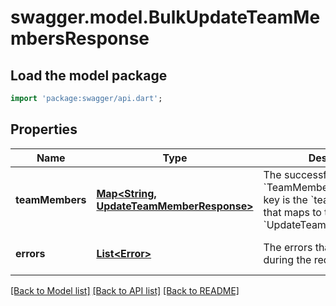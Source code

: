 # swagger.model.BulkUpdateTeamMembersResponse

## Load the model package
```dart
import 'package:swagger/api.dart';
```

## Properties
Name | Type | Description | Notes
------------ | ------------- | ------------- | -------------
**teamMembers** | [**Map&lt;String, UpdateTeamMemberResponse&gt;**](UpdateTeamMemberResponse.md) | The successfully updated &#x60;TeamMember&#x60; objects. Each key is the &#x60;team_member_id&#x60; that maps to the &#x60;UpdateTeamMemberRequest&#x60;. | [optional] [default to {}]
**errors** | [**List&lt;Error&gt;**](Error.md) | The errors that occurred during the request. | [optional] [default to []]

[[Back to Model list]](../README.md#documentation-for-models) [[Back to API list]](../README.md#documentation-for-api-endpoints) [[Back to README]](../README.md)

